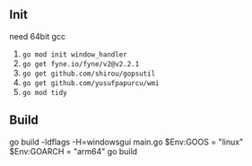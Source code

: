 ## Init
need 64bit gcc
1. `go mod init window_handler`
2. `go get fyne.io/fyne/v2@v2.2.1`
2. `go get github.com/shirou/gopsutil`
3. `go get github.com/yusufpapurcu/wmi`
2. `go mod tidy`

## Build
go build -ldflags -H=windowsgui main.go
$Env:GOOS = "linux"
$Env:GOARCH = "arm64"
go build
